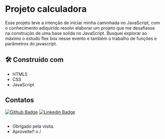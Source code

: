 # Projeto calculadora

Esse projeto teve a intenção de iniciar minha caminhada no JavaScript, com o conhecimento adiquirido resolvi elaborar um projeto que me desafiasse na construção de uma base solida no JavaScript.
Busquei explorar ao máximo o estudo flex box nesse evento e também o trabalho de funções e parâmetros do javascript.

## 🛠️ Construído com
* HTML5
* CSS
* JavaScript

## Contatos
[![Github Badge](https://img.shields.io/badge/-Github-000?style=flat-square&logo=Github&logoColor=white&link=https://github.com/caiosouza15)](https://github.com/caiosouza15)
[![Linkedin Badge](https://img.shields.io/badge/-LinkedIn-blue?style=flat-square&logo=Linkedin&logoColor=white&link=https://www.linkedin.com/in/caio-souza-07754415b/)]( https://www.linkedin.com/in/caio-souza-07754415b/)
## 
- Obrigado pela visita.
- Aproveite!! o /
